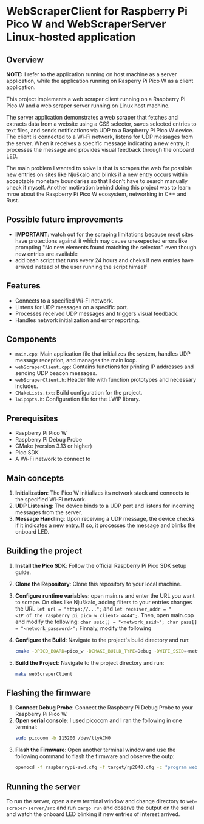 # WebScraperClient for Raspberry Pi Pico W and WebScraperServer Linux-hosted application

## Overview

**NOTE:** I refer to the application running on host machine as a server application, while the application running on Rasperry Pi Pico W as a client application. 

This project implements a web scraper client running on a Raspberry Pi Pico W and a web scraper server running on Linux host machine. 

The server application demonstrates a web scraper that fetches and extracts data from a website using a CSS selector, saves selected entries to text files, and sends notifications via UDP to a Raspberry Pi Pico W device. The client is connected to a Wi-Fi network, listens for UDP messages from the server. When it receives a specific message indicating a new entry, it processes the message and provides visual feedback through the onboard LED.

The main problem I wanted to solve is that is scrapes the web for possible new entries on sites like Njuškalo and blinks if a new entry occurs within acceptable monetary boundaries so that I don't have to search manually check it myself. Another motivation behind doing this project was to learn mroe about the Raspberry Pi Pico W ecosystem, networking in C++ and Rust.

## Possible future improvements
- **IMPORTANT**: watch out for the scraping limitations because most sites have protections against it which may cause unexepected errors like prompting "No new elements found matching the selector." even though new entries are available
- add bash script that runs every 24 hours and cheks if new entries have arrived instead of the user running the script himself

## Features

- Connects to a specified Wi-Fi network.
- Listens for UDP messages on a specific port.
- Processes received UDP messages and triggers visual feedback.
- Handles network initialization and error reporting.

## Components

- `main.cpp`: Main application file that initializes the system, handles UDP message reception, and manages the main loop.
- `webScraperClient.cpp`: Contains functions for printing IP addresses and sending UDP beacon messages.
- `webScraperClient.h`: Header file with function prototypes and necessary includes.
- `CMakeLists.txt`: Build configuration for the project.
- `lwipopts.h`: Configuration file for the LWIP library.

## Prerequisites

- Raspberry Pi Pico W
- Raspberry Pi Debug Probe
- CMake (version 3.13 or higher)
- Pico SDK
- A Wi-Fi network to connect to

## Main concepts

1. **Initialization**: The Pico W initializes its network stack and connects to the specified Wi-Fi network.
2. **UDP Listening**: The device binds to a UDP port and listens for incoming messages from the server.
3. **Message Handling**: Upon receiving a UDP message, the device checks if it indicates a new entry. If so, it processes the message and blinks the onboard LED.

## Building the project

1. **Install the Pico SDK**: Follow the official Raspberry Pi Pico SDK setup guide.
2. **Clone the Repository**: Clone this repository to your local machine.

3. **Configure runtime variables**: open main.rs and enter the URL you want to scrape. On sites like Njuškalo, adding filters to your entries changes the URL `let url = "https://...";` and `let receiver_addr = "<IP_of_the_raspberry_pi_pico_w_client>:4444";`. Then, open main.cpp and modify the following:
`char ssid[] = "<network_ssid>";
char pass[] = "<network_password>";` 
Finnaly, modify the following

3. **Configure the Build**: Navigate to the project's build directory and run:
   ```sh
   cmake -DPICO_BOARD=pico_w -DCMAKE_BUILD_TYPE=Debug -DWIFI_SSID=<network_ssid> -DWIFI_PASSWORD=<network_password> ..
    ``` 
4. **Build the Project**: Navigate to the project directory and run:  
    ```sh
   make webScraperClient
    ``` 

## Flashing the firmware
1. **Connect Debug Probe**: Connect the Raspberry Pi Debug Probe to your Raspberry Pi Pico W.
2. **Open serial console**: I used picocom and I ran the following in one terminal:
    ```sh
    sudo picocom -b 115200 /dev/ttyACM0
    ``` 
3. **Flash the Firmware**: Open another terminal window and use the following command to flash the firmware and observe the outp:
    ```sh
    openocd -f raspberrypi-swd.cfg -f target/rp2040.cfg -c "program webScraperClient.elf reset exit"
    ``` 

## Running the server
To run the server, open a new terminal window and change directory to `web-scraper-server/src` and run `cargo run` and observe the output on the serial and watch the onboard LED blinking if new entries of interest arrived.


